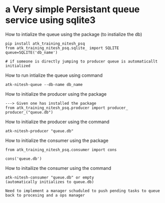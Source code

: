 # a Very simple Persistant queue service using sqlite3

How to intialize the queue using  the package (to instialize the db)
```
pip install atk_training_nitesh_psq
from atk_training_nitesh_psq.sqlite_ import SQLITE
queue=SQLITE('db_name')

# if someone is directly jumping to producer queue is automaticallt initialized
```
How to run intialize the queue using command
```
atk-nitesh-queue --db-name db_name
```

How to initialize the producer using the package
```
---> Given one has installed the package
from atk_training_nitesh_psq.producer import producer_
producer_("queue.db")
```
How to initialize the producer using the command
```
atk-nitesh-producer "queue.db"
```

How to initialize the consumer using the package
```
from atk_training_nitesh_psq.consumer import cons

cons('queue.db')
```
How to initailize the consumer using the command
```
atk-nitesh-consumer "queue.db" or empty
(automatically initializes to queue.db)
```

```
Need to implement a manager schuduled to push pending tasks to queue back to procesing and a ops manager
```
